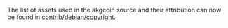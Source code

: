 The list of assets used in the akgcoin source and their attribution can now be found in [contrib/debian/copyright](../contrib/debian/copyright).
